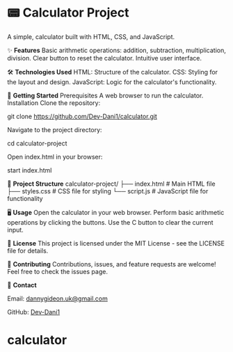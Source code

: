 # 📟 Calculator Project
A simple, calculator built with HTML, CSS, and JavaScript.

✨ **Features**
 Basic arithmetic operations: addition, subtraction, multiplication, division.
 Clear button to reset the calculator.
 Intuitive user interface.

🛠️ **Technologies Used**
 HTML: Structure of the calculator.
 CSS: Styling for the layout and design.
 JavaScript: Logic for the calculator's functionality.

🚀 **Getting Started**
 Prerequisites
  A web browser to run the calculator.
  Installation
  Clone the repository:

git clone https://github.com/Dev-Dani1/calculator.git

Navigate to the project directory:

 cd calculator-project

Open index.html in your browser:

 start index.html

📂 **Project Structure**
 calculator-project/
  ├── index.html        # Main HTML file
  ├── styles.css        # CSS file for styling
  └── script.js         # JavaScript file for functionality

🖥️ **Usage**
 Open the calculator in your web browser.
 Perform basic arithmetic operations by clicking the buttons.
 Use the C button to clear the current input.

📝 **License**
 This project is licensed under the MIT License - see the LICENSE file for details.

🤝 **Contributing**
 Contributions, issues, and feature requests are welcome! Feel free to check the issues page.

📧 **Contact**

 Email: dannygideon.uk@gmail.com

 GitHub: [Dev-Dani1](https://github.com/Dev-Dani1)

# calculator